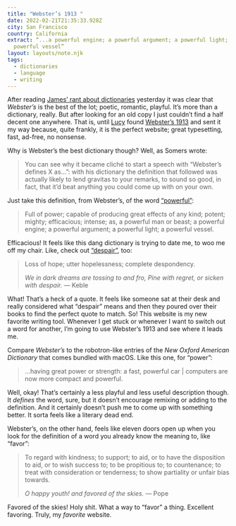 ```yaml
---
title: "Webster’s 1913 "
date: 2022-02-21T21:35:33.928Z
city: San Francisco
country: California
extract: “...a powerful engine; a powerful argument; a powerful light; a
  powerful vessel”
layout: layouts/note.njk
tags:
  - dictionaries
  - language
  - writing
---
```


After reading [James’ rant about dictionaries](https://jsomers.net/blog/dictionary) yesterday it was clear that _Webster’s_ is the best of the lot; poetic, romantic, playful. It’s more than a dictionary, really. But after looking for an old copy I just couldn’t find a half decent one anywhere. That is, until [Lucy](https://lucybellwood.com/) found [Webster’s 1913](https://www.websters1913.com/) and sent it my way because, quite frankly, it is the perfect website; great typesetting, fast, ad-free, no nonsense.

Why is Webster’s the best dictionary though? Well, as Somers wrote:

> You can see why it became cliché to start a speech with “Webster’s defines X as…”: with his dictionary the definition that followed was actually likely to lend gravitas to your remarks, to sound so good, in fact, that it’d beat anything you could come up with on your own.

Just take this definition, from Webster’s, of the word [“powerful”](https://www.websters1913.com/words/Powerful):

> Full of power; capable of producing great effects of any kind; potent; mighty; efficacious; intense; as, a powerful man or beast; a powerful engine; a powerful argument; a powerful light; a powerful vessel.

Efficacious! It feels like this dang dictionary is trying to date me, to woo me off my chair. Like, check out [“despair”](https://www.websters1913.com/words/Despair), too:

> Loss of hope; utter hopelessness; complete despondency.
>
> _We in dark dreams are tossing to and fro,
> Pine with regret, or sicken with despair._
> — Keble

What! That’s a heck of a quote. It feels like someone sat at their desk and really considered what “despair” means and then they poured over their books to find the perfect quote to match. So! This website is my new favorite writing tool. Whenever I get stuck or whenever I want to switch out a word for another, I’m going to use Webster’s 1913 and see where it leads me.

Compare _Webster’s_ to the robotron-like entries of the _New Oxford American Dictionary_ that comes bundled with macOS. Like this one, for “power”:

> ...having great power or strength: a fast, powerful car | computers are now more compact and powerful.

Well, okay! That’s certainly a less playful and less useful description though. It _defines_ the word, sure, but it doesn’t encourage remixing or adding to the definition. And it certainly doesn’t push me to come up with something better. It sorta feels like a literary dead end.

Webster’s, on the other hand, feels like eleven doors open up when you look for the definition of a word you already know the meaning to, like “favor”:

> To regard with kindness; to support; to aid, or to have the disposition to aid, or to wish success to; to be propitious to; to countenance; to treat with consideration or tenderness; to show partiality or unfair bias towards.
>
> _O happy youth! and favored of the skies._ — Pope

Favored of the skies! Holy shit. What a way to “favor” a thing. Excellent favoring. Truly, my _favorite_ website.
